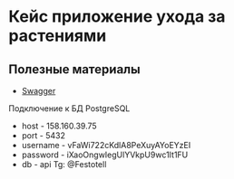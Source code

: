 # Кейс приложение ухода за растениями

## Полезные материалы

- [Swagger](https://api.hackcentrifuge.ru/docs#/)

Подключение к БД PostgreSQL 
* host - 158.160.39.75
* port - 5432
* username - vFaWi722cKdlA8PeXuyAYoEYzEI
* password - iXaoOngwIegUlYVkpU9wc1It1FU
* db - api
Tg:
@Festotell
